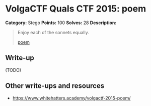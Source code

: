 # VolgaCTF Quals CTF 2015: poem

**Category:** Stego
**Points:** 100
**Solves:** 28
**Description:**

> Enjoy each of the sonnets equally.
> 
> [poem](http://files.2015.volgactf.ru/poem/poem.pdf)

## Write-up

(TODO)

## Other write-ups and resources

* <https://www.whitehatters.academy/volgactf-2015-poem/>
